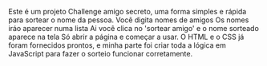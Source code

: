 Este é um projeto Challenge amigo secreto, uma forma simples e rápida para sortear o nome da pessoa.
Você digita nomes de amigos
Os nomes iráo aparecer numa lista
Ai você clica no 'sortear amigo' e o nome sorteado aparece na tela
Só abrir a página e começar a usar.
O HTML e o CSS já foram fornecidos prontos, e minha parte foi criar toda a lógica em JavaScript para fazer o sorteio funcionar corretamente.
